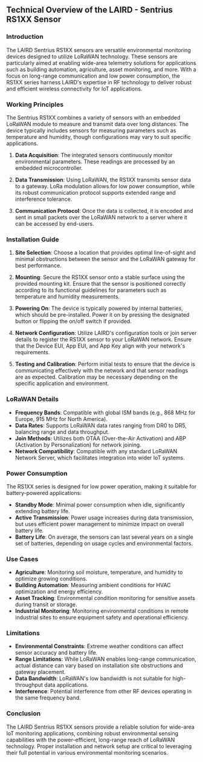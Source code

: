 ## Technical Overview of the LAIRD - Sentrius RS1XX Sensor

### Introduction
The LAIRD Sentrius RS1XX sensors are versatile environmental monitoring devices designed to utilize LoRaWAN technology. These sensors are particularly aimed at enabling wide-area telemetry solutions for applications such as building automation, agriculture, asset monitoring, and more. With a focus on long-range communication and low power consumption, the RS1XX series harness LAIRD's expertise in RF technology to deliver robust and efficient wireless connectivity for IoT applications.

### Working Principles
The Sentrius RS1XX combines a variety of sensors with an embedded LoRaWAN module to measure and transmit data over long distances. The device typically includes sensors for measuring parameters such as temperature and humidity, though configurations may vary to suit specific applications.

1. **Data Acquisition**: The integrated sensors continuously monitor environmental parameters. These readings are processed by an embedded microcontroller.
   
2. **Data Transmission**: Using LoRaWAN, the RS1XX transmits sensor data to a gateway. LoRa modulation allows for low power consumption, while its robust communication protocol supports extended range and interference tolerance.

3. **Communication Protocol**: Once the data is collected, it is encoded and sent in small packets over the LoRaWAN network to a server where it can be accessed by end-users.

### Installation Guide
1. **Site Selection**: Choose a location that provides optimal line-of-sight and minimal obstructions between the sensor and the LoRaWAN gateway for best performance.

2. **Mounting**: Secure the RS1XX sensor onto a stable surface using the provided mounting kit. Ensure that the sensor is positioned correctly according to its functional guidelines for parameters such as temperature and humidity measurements.

3. **Powering On**: The device is typically powered by internal batteries, which should be pre-installed. Power it on by pressing the designated button or flipping the on/off switch if provided.

4. **Network Configuration**: Utilize LAIRD's configuration tools or join server details to register the RS1XX sensor to your LoRaWAN network. Ensure that the Device EUI, App EUI, and App Key align with your network's requirements.

5. **Testing and Calibration**: Perform initial tests to ensure that the device is communicating effectively with the network and that sensor readings are as expected. Calibration may be necessary depending on the specific application and environment.

### LoRaWAN Details
- **Frequency Bands**: Compatible with global ISM bands (e.g., 868 MHz for Europe, 915 MHz for North America).
- **Data Rates**: Supports LoRaWAN data rates ranging from DR0 to DR5, balancing range and data throughput.
- **Join Methods**: Utilizes both OTAA (Over-the-Air Activation) and ABP (Activation by Personalization) for network joining.
- **Network Compatibility**: Compatible with any standard LoRaWAN Network Server, which facilitates integration into wider IoT systems.

### Power Consumption
The RS1XX series is designed for low power operation, making it suitable for battery-powered applications:
- **Standby Mode**: Minimal power consumption when idle, significantly extending battery life.
- **Active Transmission**: Power usage increases during data transmission, but uses efficient power management to minimize impact on overall battery life.
- **Battery Life**: On average, the sensors can last several years on a single set of batteries, depending on usage cycles and environmental factors.

### Use Cases
- **Agriculture**: Monitoring soil moisture, temperature, and humidity to optimize growing conditions.
- **Building Automation**: Measuring ambient conditions for HVAC optimization and energy efficiency.
- **Asset Tracking**: Environmental condition monitoring for sensitive assets during transit or storage.
- **Industrial Monitoring**: Monitoring environmental conditions in remote industrial sites to ensure equipment safety and operational efficiency.

### Limitations
- **Environmental Constraints**: Extreme weather conditions can affect sensor accuracy and battery life.
- **Range Limitations**: While LoRaWAN enables long-range communication, actual distance can vary based on installation site obstructions and gateway placement.
- **Data Bandwidth**: LoRaWAN's low bandwidth is not suitable for high-throughput data applications.
- **Interference**: Potential interference from other RF devices operating in the same frequency band.

### Conclusion
The LAIRD Sentrius RS1XX sensors provide a reliable solution for wide-area IoT monitoring applications, combining robust environmental sensing capabilities with the power-efficient, long-range reach of LoRaWAN technology. Proper installation and network setup are critical to leveraging their full potential in various environmental monitoring scenarios.